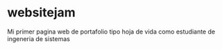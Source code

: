 # websitejam
Mi primer pagina web de portafolio tipo hoja de vida como estudiante de ingeneria de sistemas

